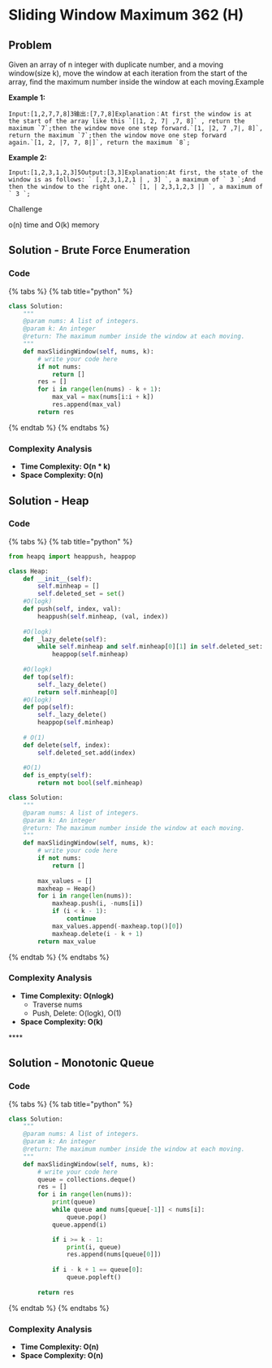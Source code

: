# Sliding Window Maximum 362 \(H\)

## Problem

Given an array of n integer with duplicate number, and a moving window\(size k\), move the window at each iteration from the start of the array, find the maximum number inside the window at each moving.Example

**Example 1:**

```text
Input:[1,2,7,7,8]3输出:[7,7,8]Explanation：At first the window is at the start of the array like this `[|1, 2, 7| ,7, 8]` , return the maximum `7`;then the window move one step forward.`[1, |2, 7 ,7|, 8]`, return the maximum `7`;then the window move one step forward again.`[1, 2, |7, 7, 8|]`, return the maximum `8`;
```

**Example 2:**

```text
Input:[1,2,3,1,2,3]5Output:[3,3]Explanation:At first, the state of the window is as follows: ` [,2,3,1,2,1 | , 3] `, a maximum of ` 3 `;And then the window to the right one. ` [1, | 2,3,1,2,3 |] `, a maximum of ` 3 `;
```

Challenge

o\(n\) time and O\(k\) memory

## Solution - Brute Force Enumeration

### Code

{% tabs %}
{% tab title="python" %}
```python
class Solution:
    """
    @param nums: A list of integers.
    @param k: An integer
    @return: The maximum number inside the window at each moving.
    """
    def maxSlidingWindow(self, nums, k):
        # write your code here
        if not nums:
            return []
        res = []
        for i in range(len(nums) - k + 1):
            max_val = max(nums[i:i + k])
            res.append(max_val)
        return res
```
{% endtab %}
{% endtabs %}

### Complexity Analysis

* **Time Complexity: O\(n \* k\)**
* **Space Complexity: O\(n\)**

## Solution - Heap

### Code

{% tabs %}
{% tab title="python" %}
```python
from heapq import heappush, heappop

class Heap:
    def __init__(self):
        self.minheap = []
        self.deleted_set = set()
    #O(logk)
    def push(self, index, val):
        heappush(self.minheap, (val, index))
    
    #O(logk)
    def _lazy_delete(self):
        while self.minheap and self.minheap[0][1] in self.deleted_set:
            heappop(self.minheap)
    
    #O(logk)
    def top(self):
        self._lazy_delete()
        return self.minheap[0]
    #O(logk)
    def pop(self):
        self._lazy_delete()
        heappop(self.minheap)
    
    # O(1)
    def delete(self, index):
        self.deleted_set.add(index)
    
    #O(1)
    def is_empty(self):
        return not bool(self.minheap)

class Solution:
    """
    @param nums: A list of integers.
    @param k: An integer
    @return: The maximum number inside the window at each moving.
    """
    def maxSlidingWindow(self, nums, k):
        # write your code here
        if not nums:
            return []
        
        max_values = []
        maxheap = Heap()
        for i in range(len(nums)):
            maxheap.push(i, -nums[i])
            if (i < k - 1):
                continue
            max_values.append(-maxheap.top()[0])
            maxheap.delete(i - k + 1)
        return max_value
```
{% endtab %}
{% endtabs %}

### Complexity Analysis

* **Time Complexity: O\(nlogk\)**
  * Traverse nums
  * Push, Delete: O\(logk\), O\(1\)
* **Space Complexity: O\(k\)**

\*\*\*\*

## Solution - Monotonic Queue

### Code

{% tabs %}
{% tab title="python" %}
```python
class Solution:
    """
    @param nums: A list of integers.
    @param k: An integer
    @return: The maximum number inside the window at each moving.
    """
    def maxSlidingWindow(self, nums, k):
        # write your code here
        queue = collections.deque()
        res = []
        for i in range(len(nums)):
            print(queue)
            while queue and nums[queue[-1]] < nums[i]:
                queue.pop()
            queue.append(i)

            if i >= k - 1:
                print(i, queue)
                res.append(nums[queue[0]])
            
            if i - k + 1 == queue[0]:
                queue.popleft()
        
        return res
```
{% endtab %}
{% endtabs %}

### Complexity Analysis

* **Time Complexity: O\(n\)**
* **Space Complexity: O\(n\)**


